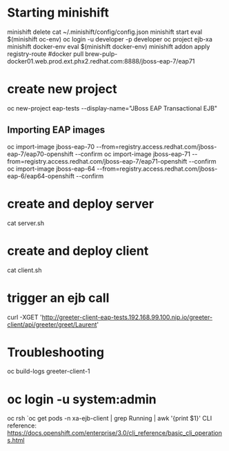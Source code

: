 
# Starting minishift

 minishift delete
 cat ~/.minishift/config/config.json
 minishift start
 eval $(minishift oc-env)
 oc login -u developer -p developer
 oc project ejb-xa
 minishift docker-env
 eval $(minishift docker-env)
 minishift addon apply registry-route
 #docker pull brew-pulp-docker01.web.prod.ext.phx2.redhat.com:8888/jboss-eap-7/eap71

# create new project
 oc new-project eap-tests --display-name="JBoss EAP Transactional EJB"

## Importing EAP images
 oc import-image jboss-eap-70 --from=registry.access.redhat.com/jboss-eap-7/eap70-openshift --confirm
 oc import-image jboss-eap-71 --from=registry.access.redhat.com/jboss-eap-7/eap71-openshift --confirm
 oc import-image jboss-eap-64 --from=registry.access.redhat.com/jboss-eap-6/eap64-openshift --confirm

# create and deploy server
cat server.sh

# create and deploy client
cat client.sh

# trigger an ejb call
curl -XGET 'http://greeter-client-eap-tests.192.168.99.100.nip.io/greeter-client/api/greeter/greet/Laurent'

# Troubleshooting
oc build-logs greeter-client-1
# oc login -u system:admin 
oc rsh `oc get pods -n xa-ejb-client | grep Running | awk '{print $1}'
CLI reference: https://docs.openshift.com/enterprise/3.0/cli_reference/basic_cli_operations.html
